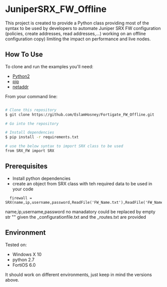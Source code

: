 # JuniperSRX_FW_Offline
This project is created to provide a Python class providing most of the syntax to be used by developers to automate Juniper SRX FW configuration (policies, create addresses, read addresses,...) working on an offline configuration copy) limiting the impact on performance and live nodes.

## How To Use

To clone and run the examples you'll need:
* [Python2](https://www.python.org/downloads/)
* [pip](https://pip.pypa.io/en/stable/installing/)
* [netaddr](https://pypi.org/project/netaddr/)

From your command line:

```bash

# Clone this repository
$ git clone https://github.com/EslamHosney/Fortigate_FW_Offline.git

# Go into the repository

# Install dependencies
$ pip install -r requirements.txt

# use the below syntax to import SRX class to be used
from SRX_FW import SRX

```


## Prerequisites

* Install python dependencies
* create an object from SRX class with teh required data to be used in your code
```
  firewall = SRX(name,ip,username,password,ReadFile('FW_Name.txt'),ReadFile('FW_Name_routes.txt'))
```
  name,ip,username,password no manadatory could be replaced by empty str "" given the _configurationfile.txt and the _routes.txt are provided


## Environment

Tested on:
* Windows X 10
* python 2.7
* FortiOS 6.0

It should work on different environments, just keep in mind the versions above.


